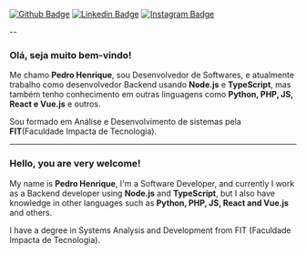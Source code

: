  [![Github Badge](https://img.shields.io/badge/-Github-000?style=flat-square&logo=Github&logoColor=white&link=https://github.com/phenriquesantos)](https://github.com/phenriquesantos)
[![Linkedin Badge](https://img.shields.io/badge/-LinkedIn-blue?style=flat-square&logo=Linkedin&logoColor=white&link=https://www.linkedin.com/in/pedro-henrique-santana-dos-santos-80ab14161/)](https://www.linkedin.com/in/pedro-henrique-santana-dos-santos-80ab14161/)
[![Instagram Badge](https://img.shields.io/badge/-Instagram-blueviolet?style=flat-square&logo=Instagram&logoColor=white&link=https://www.instagram.com/error_404p/)](https://www.instagram.com/error_404p/ "Pedro Henrique no Instagram")

--
### Olá, seja muito bem-vindo!

Me chamo **Pedro Henrique**, sou Desenvolvedor de Softwares, e atualmente trabalho como desenvolvedor Backend usando **Node.js** e **TypeScript**, mas também tenho conhecimento em outras linguagens como **Python, PHP, JS, React e Vue.js** e outros.

Sou formado em Análise e Desenvolvimento de sistemas pela **FIT**(Faculdade Impacta de Tecnologia).

---
### Hello, you are very welcome!

My name is **Pedro Henrique**, I'm a Software Developer, and currently I work as a Backend developer using **Node.js** and **TypeScript**, but I also have knowledge in other languages such as **Python, PHP, JS, React and Vue.js** and others.

I have a degree in Systems Analysis and Development from FIT (Faculdade Impacta de Tecnologia). 
